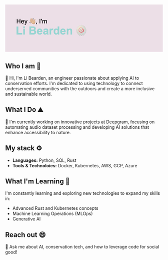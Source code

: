 [![Header](/resources/libearden-header.png)](https://libearden.github.io/)

## Who I am 👀
👋 Hi, I'm Li Bearden, an engineer passionate about applying AI to conservation efforts. I'm dedicated to using technology to connect underserved communities with the outdoors and create a more inclusive and sustainable world.

## What I Do ⛰️
🔭 I'm currently working on innovative projects at Deepgram, focusing on automating audio dataset processing and developing AI solutions that enhance accessibility to nature.

## My stack ⚙️
- **Languages:** Python, SQL, Rust
- **Tools & Technoloies:** Docker, Kubernetes, AWS, GCP, Azure

## What I'm Learning 🌱
I'm constantly learning and exploring new technologies to expand my skills in:
- Advanced Rust and Kubernetes concepts
- Machine Learning Operations (MLOps)
- Generative AI

## Reach out 😄
💬 Ask me about AI, conservation tech, and how to leverage code for social good!
